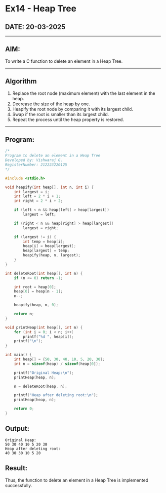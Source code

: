 # Ex14 - Heap Tree

## DATE: 20-03-2025

---

## AIM:
To write a C function to delete an element in a Heap Tree.

---

## Algorithm

1. Replace the root node (maximum element) with the last element in the heap.  
2. Decrease the size of the heap by one.  
3. Heapify the root node by comparing it with its largest child.  
4. Swap if the root is smaller than its largest child.  
5. Repeat the process until the heap property is restored.

---

## Program:

```c
/*
Program to delete an element in a Heap Tree
Developed by: Vishwaraj G.
RegisterNumber: 212223220125
*/

#include <stdio.h>

void heapify(int heap[], int n, int i) {
    int largest = i;
    int left = 2 * i + 1;
    int right = 2 * i + 2;

    if (left < n && heap[left] > heap[largest])
        largest = left;

    if (right < n && heap[right] > heap[largest])
        largest = right;

    if (largest != i) {
        int temp = heap[i];
        heap[i] = heap[largest];
        heap[largest] = temp;
        heapify(heap, n, largest);
    }
}

int deleteRoot(int heap[], int n) {
    if (n <= 0) return -1;

    int root = heap[0];
    heap[0] = heap[n - 1];
    n--;

    heapify(heap, n, 0);

    return n;
}

void printHeap(int heap[], int n) {
    for (int i = 0; i < n; i++)
        printf("%d ", heap[i]);
    printf("\n");
}

int main() {
    int heap[] = {50, 30, 40, 10, 5, 20, 30};
    int n = sizeof(heap) / sizeof(heap[0]);

    printf("Original Heap:\n");
    printHeap(heap, n);

    n = deleteRoot(heap, n);

    printf("Heap after deleting root:\n");
    printHeap(heap, n);

    return 0;
}
```
## Output:
```
Original Heap:
50 30 40 10 5 20 30 
Heap after deleting root:
40 30 30 10 5 20 
```
## Result:
Thus, the function to delete an element in a Heap Tree is implemented successfully.

